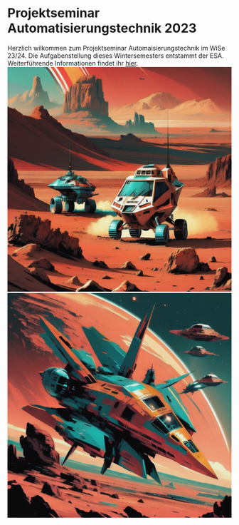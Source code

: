 # Projektseminar Automatisierungstechnik 2023

Herzlich wilkommen zum Projektseminar Automaisierungstechnik im WiSe 23/24. Die Aufgabenstellung dieses Wintersemesters entstammt der ESA. Weiterführende Informationen findet ihr [hier](https://optimise.esa.int/challenge/spoc-2-morphing-rovers/About). ![Rover auf dem Mars](hotpot_ai.png) ![Mutterschiffe vor dem Mars](hotpot_ai2.png)
